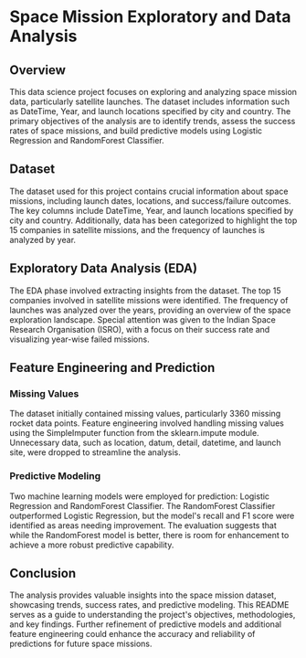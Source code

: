 # Space Mission Exploratory and Data Analysis 

## Overview

This data science project focuses on exploring and analyzing space mission data, particularly satellite launches. The dataset includes information such as DateTime, Year, and launch locations specified by city and country. The primary objectives of the analysis are to identify trends, assess the success rates of space missions, and build predictive models using Logistic Regression and RandomForest Classifier.

## Dataset

The dataset used for this project contains crucial information about space missions, including launch dates, locations, and success/failure outcomes. The key columns include DateTime, Year, and launch locations specified by city and country. Additionally, data has been categorized to highlight the top 15 companies in satellite missions, and the frequency of launches is analyzed by year.

## Exploratory Data Analysis (EDA)

The EDA phase involved extracting insights from the dataset. The top 15 companies involved in satellite missions were identified. The frequency of launches was analyzed over the years, providing an overview of the space exploration landscape. Special attention was given to the Indian Space Research Organisation (ISRO), with a focus on their success rate and visualizing year-wise failed missions.

## Feature Engineering and Prediction

### Missing Values

The dataset initially contained missing values, particularly 3360 missing rocket data points. Feature engineering involved handling missing values using the SimpleImputer function from the sklearn.impute module. Unnecessary data, such as location, datum, detail, datetime, and launch site, were dropped to streamline the analysis.

### Predictive Modeling

Two machine learning models were employed for prediction: Logistic Regression and RandomForest Classifier. The RandomForest Classifier outperformed Logistic Regression, but the model's recall and F1 score were identified as areas needing improvement. The evaluation suggests that while the RandomForest model is better, there is room for enhancement to achieve a more robust predictive capability.

## Conclusion

The analysis provides valuable insights into the space mission dataset, showcasing trends, success rates, and predictive modeling. This README serves as a guide to understanding the project's objectives, methodologies, and key findings. Further refinement of predictive models and additional feature engineering could enhance the accuracy and reliability of predictions for future space missions.
